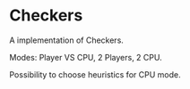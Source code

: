 # Checkers

A implementation of Checkers.

Modes: Player VS CPU, 2 Players, 2 CPU.

Possibility to choose heuristics for CPU mode.
